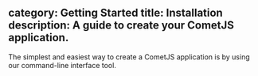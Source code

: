 category: Getting Started
title: Installation
description: A guide to create your CometJS application.
------

The simplest and easiest way to create a CometJS application is by using our command-line interface tool.
